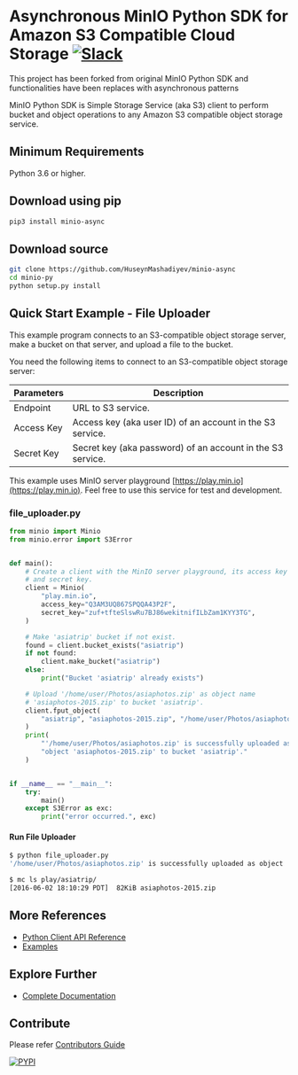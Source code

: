 # Asynchronous MinIO Python SDK for Amazon S3 Compatible Cloud Storage [![Slack](https://slack.min.io/slack?type=svg)](https://slack.min.io)

This project has been forked from original MinIO Python SDK and functionalities have been replaces with asynchronous patterns

MinIO Python SDK is Simple Storage Service (aka S3) client to perform bucket and object operations to any Amazon S3 compatible object storage service.

## Minimum Requirements
Python 3.6 or higher.

## Download using pip

```sh
pip3 install minio-async
```

## Download source

```sh
git clone https://github.com/HuseynMashadiyev/minio-async
cd minio-py
python setup.py install
```

## Quick Start Example - File Uploader
This example program connects to an S3-compatible object storage server, make a bucket on that server, and upload a file to the bucket.

You need the following items to connect to an S3-compatible object storage server:

| Parameters | Description                                                |
|------------|------------------------------------------------------------|
| Endpoint   | URL to S3 service.                                         |
| Access Key | Access key (aka user ID) of an account in the S3 service.  |
| Secret Key | Secret key (aka password) of an account in the S3 service. |

This example uses MinIO server playground [https://play.min.io](https://play.min.io). Feel free to use this service for test and development.

### file_uploader.py
```py
from minio import Minio
from minio.error import S3Error


def main():
    # Create a client with the MinIO server playground, its access key
    # and secret key.
    client = Minio(
        "play.min.io",
        access_key="Q3AM3UQ867SPQQA43P2F",
        secret_key="zuf+tfteSlswRu7BJ86wekitnifILbZam1KYY3TG",
    )

    # Make 'asiatrip' bucket if not exist.
    found = client.bucket_exists("asiatrip")
    if not found:
        client.make_bucket("asiatrip")
    else:
        print("Bucket 'asiatrip' already exists")

    # Upload '/home/user/Photos/asiaphotos.zip' as object name
    # 'asiaphotos-2015.zip' to bucket 'asiatrip'.
    client.fput_object(
        "asiatrip", "asiaphotos-2015.zip", "/home/user/Photos/asiaphotos.zip",
    )
    print(
        "'/home/user/Photos/asiaphotos.zip' is successfully uploaded as "
        "object 'asiaphotos-2015.zip' to bucket 'asiatrip'."
    )


if __name__ == "__main__":
    try:
        main()
    except S3Error as exc:
        print("error occurred.", exc)
```

#### Run File Uploader
```sh
$ python file_uploader.py
'/home/user/Photos/asiaphotos.zip' is successfully uploaded as object 'asiaphotos-2015.zip' to bucket 'asiatrip'.

$ mc ls play/asiatrip/
[2016-06-02 18:10:29 PDT]  82KiB asiaphotos-2015.zip
```

## More References
* [Python Client API Reference](https://docs.min.io/docs/python-client-api-reference)
* [Examples](https://github.com/minio/minio-py/tree/release/examples)

## Explore Further
* [Complete Documentation](https://docs.min.io)

## Contribute
Please refer [Contributors Guide](https://github.com/minio/minio-py/blob/release/CONTRIBUTING.md)

[![PYPI](https://img.shields.io/pypi/v/minio.svg)](https://pypi.python.org/pypi/minio)
